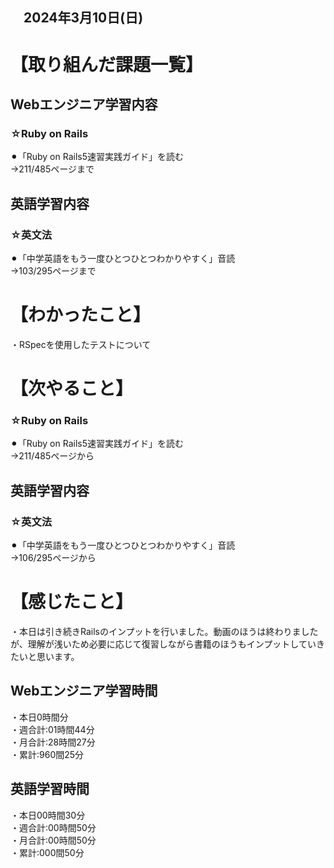 ## 　2024年3月10日(日)
# 【取り組んだ課題一覧】
## Webエンジニア学習内容
### ☆Ruby on Rails
⚫︎「Ruby on Rails5速習実践ガイド」を読む<br>
→211/485ページまで<br>
## 英語学習内容
### ☆英文法
⚫︎「中学英語をもう一度ひとつひとつわかりやすく」音読<br>
→103/295ページまで<br>
# 【わかったこと】
・RSpecを使用したテストについて<br>
# 【次やること】
### ☆Ruby on Rails
⚫︎「Ruby on Rails5速習実践ガイド」を読む<br>
→211/485ページから<br>
## 英語学習内容
### ☆英文法
⚫︎「中学英語をもう一度ひとつひとつわかりやすく」音読<br>
→106/295ページから<br>
# 【感じたこと】
・本日は引き続きRailsのインプットを行いました。動画のほうは終わりましたが、理解が浅いため必要に応じて復習しながら書籍のほうもインプットしていきたいと思います。<br>
## Webエンジニア学習時間
・本日0時間分<br>
・週合計:01時間44分<br>
・月合計:28時間27分<br>
・累計:960間25分<br>
## 英語学習時間
・本日00時間30分<br>
・週合計:00時間50分<br>
・月合計:00時間50分<br>
・累計:000間50分<br>
